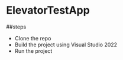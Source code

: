 # ElevatorTestApp

##steps
- Clone the repo
- Build the project using Visual Studio 2022
- Run the project
